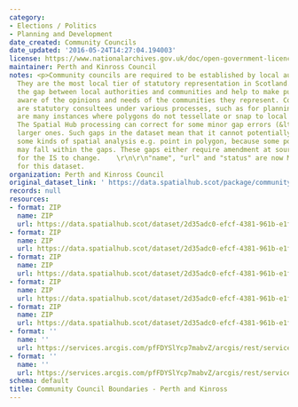 ```yaml
---
category:
- Elections / Politics
- Planning and Development
date_created: Community Councils
date_updated: '2016-05-24T14:27:04.194003'
license: https://www.nationalarchives.gov.uk/doc/open-government-licence/version/3/
maintainer: Perth and Kinross Council
notes: <p>Community councils are required to be established by local authorities.
  They are the most local tier of statutory representation in Scotland. They bridge
  the gap between local authorities and communities and help to make public bodies
  aware of the opinions and needs of the communities they represent. Community councils
  are statutory consultees under various processes, such as for planning applications.\r\n\r\nThere
  are many instances where polygons do not tessellate or snap to local authority boundaries.
  The Spatial Hub processing can correct for some minor gap errors (&lt;5m) but not
  larger ones. Such gaps in the dataset mean that it cannot potentially be used for
  some kinds of spatial analysis e.g. point in polygon, because some point locations
  may fall within the gaps. These gaps either require amendment at source or approval
  for the IS to change.    \r\n\r\n"name", "url" and "status" are now MANDATORY fields
  for this dataset.                                                                                                                                                                                                                                                                                                                                                                                                                                                                                                                                                                                                                                                                                                                                                                                                                                                                                                                                                                                                                                                                                                                                                                                                                                                                                                                                                                                                                                                                                                                                                                                                                           </p>
organization: Perth and Kinross Council
original_dataset_link: ' https://data.spatialhub.scot/package/community_council_boundaries-pk'
records: null
resources:
- format: ZIP
  name: ZIP
  url: https://data.spatialhub.scot/dataset/2d35adc0-efcf-4381-961b-e1fcb0d6eda2/resource/e9840e97-fde3-44f1-bf4f-63f531fd6388/download/ccouncil_proposed_nov2010.zip
- format: ZIP
  name: ZIP
  url: https://data.spatialhub.scot/dataset/2d35adc0-efcf-4381-961b-e1fcb0d6eda2/resource/3f6ed64d-99de-4156-b0ba-ecea87b39c42/download/pkc_ccouncil_nov2019.zip
- format: ZIP
  name: ZIP
  url: https://data.spatialhub.scot/dataset/2d35adc0-efcf-4381-961b-e1fcb0d6eda2/resource/d1d04086-db29-45d2-86ae-a178a2e92584/download/ccouncil_jan2020.zip
- format: ZIP
  name: ZIP
  url: https://data.spatialhub.scot/dataset/2d35adc0-efcf-4381-961b-e1fcb0d6eda2/resource/16787052-d652-4ece-b7e7-753fd5ba6c38/download/pkc_ccouncil_jun2021.zip
- format: ZIP
  name: ZIP
  url: https://data.spatialhub.scot/dataset/2d35adc0-efcf-4381-961b-e1fcb0d6eda2/resource/3860abbe-8cf8-4cc8-9a98-6d3768f9b7ae/download/community_council_areas.zip
- format: ''
  name: ''
  url: https://services.arcgis.com/pfFDYSlYcp7mabvZ/arcgis/rest/services/Community_Councils/FeatureServer
- format: ''
  name: ''
  url: https://services.arcgis.com/pfFDYSlYcp7mabvZ/arcgis/rest/services/Community_Councils/FeatureServer
schema: default
title: Community Council Boundaries - Perth and Kinross
---
```

